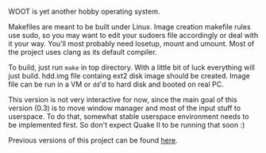 WOOT is yet another hobby operating system.

Makefiles are meant to be built under Linux. Image creation makefile rules use sudo, so you may want to edit your sudoers file accordingly or deal with it your way. You'll most probably need losetup, mount and umount. Most of the project uses clang as its default compiler.

To build, just run `make` in top directory. With a little bit of luck everything will just build. hdd.img file containg ext2 disk image should be created. Image file can be run in a VM or `dd`'d to hard disk and booted on real PC.

This version is not very interactive for now, since  the main goal of this version (0.3) is to move  window manager and most of the input stuff to userspace. To do that, somewhat stable userspace environment needs to be implemented first. So don't expect Quake II to be running that soon :)

Previous versions of this project can be found [here](https://github.com/pvc988/woot).